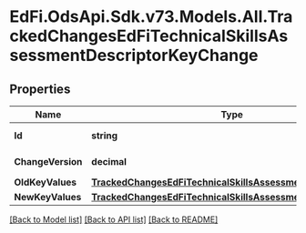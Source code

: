 # EdFi.OdsApi.Sdk.v73.Models.All.TrackedChangesEdFiTechnicalSkillsAssessmentDescriptorKeyChange

## Properties

Name | Type | Description | Notes
------------ | ------------- | ------------- | -------------
**Id** | **string** | Resource identifier | [optional] 
**ChangeVersion** | **decimal** | Change version | [optional] 
**OldKeyValues** | [**TrackedChangesEdFiTechnicalSkillsAssessmentDescriptorKey**](TrackedChangesEdFiTechnicalSkillsAssessmentDescriptorKey.md) |  | [optional] 
**NewKeyValues** | [**TrackedChangesEdFiTechnicalSkillsAssessmentDescriptorKey**](TrackedChangesEdFiTechnicalSkillsAssessmentDescriptorKey.md) |  | [optional] 

[[Back to Model list]](../../README.md#documentation-for-models) [[Back to API list]](../../README.md#documentation-for-api-endpoints) [[Back to README]](../../README.md)

